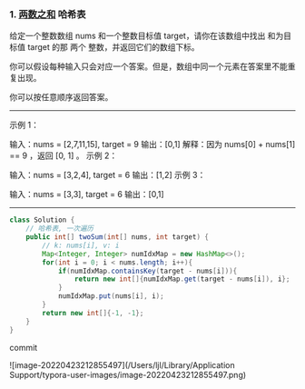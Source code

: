### 1. [ 两数之和](https://leetcode-cn.com/problems/two-sum/) 哈希表

给定一个整数数组 nums 和一个整数目标值 target，请你在该数组中找出 和为目标值 target  的那 两个 整数，并返回它们的数组下标。

你可以假设每种输入只会对应一个答案。但是，数组中同一个元素在答案里不能重复出现。

你可以按任意顺序返回答案。

------

示例 1：

输入：nums = [2,7,11,15], target = 9
输出：[0,1]
解释：因为 nums[0] + nums[1] == 9 ，返回 [0, 1] 。
示例 2：

输入：nums = [3,2,4], target = 6
输出：[1,2]
示例 3：

输入：nums = [3,3], target = 6
输出：[0,1]

------



```java
class Solution {
    // 哈希表, 一次遍历
    public int[] twoSum(int[] nums, int target) {
        // k: nums[i], v: i
        Map<Integer, Integer> numIdxMap = new HashMap<>();
        for(int i = 0; i < nums.length; i++){
            if(numIdxMap.containsKey(target - nums[i])){
                return new int[]{numIdxMap.get(target - nums[i]), i};
            }
            numIdxMap.put(nums[i], i);
        }
        return new int[]{-1, -1};
    }
}
```

commit

![image-20220423212855497](/Users/ljl/Library/Application Support/typora-user-images/image-20220423212855497.png)

